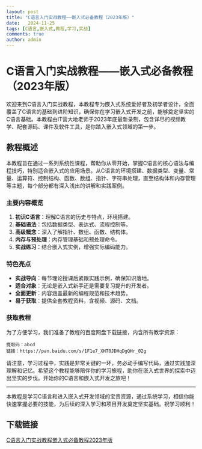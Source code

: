 ```yaml
---
layout: post
title: "C语言入门实战教程——嵌入式必备教程（2023年版）"
date:   2024-11-25
tags: [C语言,嵌入式,教程,学习,实战]
comments: true
author: admin
---
```

# C语言入门实战教程——嵌入式必备教程（2023年版）

欢迎来到C语言入门实战教程，本教程专为嵌入式系统爱好者及初学者设计，全面覆盖了C语言的基础到进阶知识，确保你在学习嵌入式开发之前，能够奠定坚实的C语言基础。本教程由IT营大地老师于2023年底最新录制，包含详尽的视频教学、配套源码、课件及软件工具，是你踏入嵌入式领域的第一步。

## 教程概述

本教程旨在通过一系列系统性课程，帮助你从零开始，掌握C语言的核心语法与编程技巧，特别适合嵌入式的应用场景。从C语言的环境搭建、数据类型、变量、常量、运算符、控制结构、函数、数组、指针、字符串处理，直至结构体和内存管理等主题，每个部分都有深入浅出的讲解和实践案例。

### 主要内容概览

1. **初识C语言**：理解C语言的历史与特点，环境搭建。
2. **基础语法**：包括数据类型、表达式、流程控制等。
3. **高级概念**：深入了解指针、数组、函数、结构体。
4. **内存与预处理**：内存管理基础和预处理命令。
5. **实战练习**：结合嵌入式实例，增强实际编码能力。

### 特色亮点

- **实战导向**：每节理论授课后紧跟实践示例，确保知识落地。
- **适合对象**：无论是嵌入式新手还是需要复习提升的开发者。
- **全面更新**：内容涵盖最新的编程规范和技术趋势。
- **易于获取**：提供全套教程资料，含视频、源码、文档。

### 获取教程

为了方便学习，我们准备了教程的百度网盘下载链接，内含所有教学资源：
```
提取码：abcd
链接：https://pan.baidu.com/s/1F1e7_XHT0JDHqDgQHr_02g
```

请注意，学习过程中，实践是非常关键的一环，务必动手编写代码，通过实践加深理解和记忆。希望这个教程能够陪伴你的学习旅程，助你在嵌入式世界的探索中迈出坚实的步伐。开始你的C语言和嵌入式开发之旅吧！

---

本教程是学习C语言和进入嵌入式开发领域的宝贵资源，通过系统学习，相信你能快速掌握必要的技能，为后续的深入学习和项目开发奠定坚实基础。祝学习顺利！

## 下载链接

[C语言入门实战教程嵌入式必备教程2023年版](https://pan.quark.cn/s/a0719c302014)